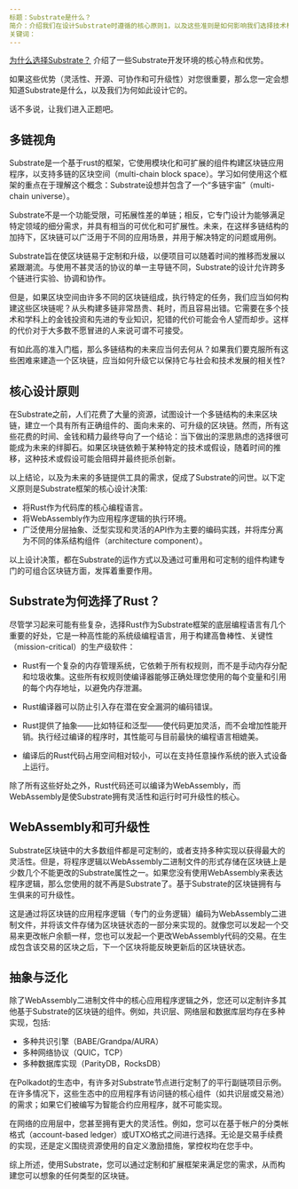 ```yaml
---
标题：Substrate是什么？
简介：介绍我们在设计Substrate时遵循的核心原则1，以及这些准则是如何影响我们选择技术栈的。
关键词：
---
```


[为什么选择Substrate？](/fundamentals/why-substrate/) 介绍了一些Substrate开发环境的核心特点和优势。

如果这些优势（灵活性、开源、可协作和可升级性）对您很重要，那么您一定会想知道Substrate是什么，以及我们为何如此设计它的。

话不多说，让我们进入正题吧。

## 多链视角

Substrate是一个基于rust的框架，它使用模块化和可扩展的组件构建区块链应用程序，以支持多链的区块空间（multi-chain block space）。学习如何使用这个框架的重点在于理解这个概念：Substrate设想并包含了一个“多链宇宙”（multi-chain universe）。

Substrate不是一个功能受限，可拓展性差的单链；相反，它专门设计为能够满足特定领域的细分需求，并具有相当的可优化和可扩展性。未来，在这样多链结构的加持下，区块链可以广泛用于不同的应用场景，并用于解决特定的问题或用例。

Substrate旨在使区块链易于定制和升级，以便项目可以随着时间的推移而发展以紧跟潮流。与使用不甚灵活的协议的单一主导链不同，Substrate的设计允许跨多个链进行实验、协调和协作。

但是，如果区块空间由许多不同的区块链组成，执行特定的任务，我们应当如何构建这些区块链呢？从头构建多链非常昂贵、耗时，而且容易出错。它需要在多个技术和学科上的金钱投资和先进的专业知识，犯错的代价可能会令人望而却步。这样的代价对于大多数不愿冒进的人来说可谓不可接受。

有如此高的准入门槛，那么多链结构的未来应当何去何从？如果我们要克服所有这些困难来建造一个区块链，应当如何升级它以保持它与社会和技术发展的相关性?

## 核心设计原则

在Substrate之前，人们花费了大量的资源，试图设计一个多链结构的未来区块链，建立一个具有所有正确组件的、面向未来的、可升级的区块链。然而，所有这些花费的时间、金钱和精力最终导向了一个结论：当下做出的深思熟虑的选择很可能成为未来的绊脚石。如果区块链依赖于某种特定的技术或假设，随着时间的推移，这种技术或假设可能会阻碍并最终扼杀创新。

以上结论，以及为未来的多链提供工具的需求，促成了Substrate的问世。以下定义原则是Substrate框架的核心设计决策:

- 将Rust作为代码库的核心编程语言。
- 将WebAssembly作为应用程序逻辑的执行环境。
- 广泛使用分层抽象、泛型实现和灵活的API作为主要的编码实践，并将库分离为不同的体系结构组件（architecture component）。

以上设计决策，都在Substrate的运作方式以及通过可重用和可定制的组件构建专门的可组合区块链方面，发挥着重要作用。

## Substrate为何选择了Rust？

尽管学习起来可能有些复杂，选择Rust作为Substrate框架的底层编程语言有几个重要的好处，它是一种高性能的系统级编程语言，用于构建高鲁棒性、关键性（mission-critical）的生产级软件：

- Rust有一个复杂的内存管理系统，它依赖于所有权规则，而不是手动内存分配和垃圾收集。这些所有权规则使编译器能够正确处理您使用的每个变量和引用的每个内存地址，以避免内存泄漏。
  
- Rust编译器可以防止引入存在潜在安全漏洞的编码错误。

- Rust提供了抽象——比如特征和泛型——使代码更加灵活，而不会增加性能开销。执行经过编译的程序时，其性能可与目前最快的编程语言相媲美。

- 编译后的Rust代码占用空间相对较小，可以在支持任意操作系统的嵌入式设备上运行。

除了所有这些好处之外，Rust代码还可以编译为WebAssembly，而WebAssembly是使Substrate拥有灵活性和运行时可升级性的核心。

## WebAssembly和可升级性

Substrate区块链中的大多数组件都是可定制的，或者支持多种实现以获得最大的灵活性。但是，将程序逻辑以WebAssembly二进制文件的形式存储在区块链上是少数几个不能更改的Substrate属性之一。如果您没有使用WebAssembly来表达程序逻辑，那么您使用的就不再是Substrate了。基于Substrate的区块链拥有与生俱来的可升级性。

这是通过将区块链的应用程序逻辑（专门的业务逻辑）编码为WebAssembly二进制文件，并将该文件存储为区块链状态的一部分来实现的。就像您可以发起一个交易来更改帐户余额一样，您也可以发起一个更改WebAssembly代码的交易。在生成包含该交易的区块之后，下一个区块将能反映更新后的区块链状态。

## 抽象与泛化

除了WebAssembly二进制文件中的核心应用程序逻辑之外，您还可以定制许多其他基于Substrate的区块链的组件。例如，共识层、网络层和数据库层均存在多种实现，包括:

- 多种共识引擎（BABE/Grandpa/AURA）
- 多种网络协议（QUIC，TCP）
- 多种数据库实现（ParityDB，RocksDB）

在Polkadot的生态中，有许多对Substrate节点进行定制了的平行副链项目示例。在许多情况下，这些生态中的应用程序有访问链的核心组件（如共识层或交易池）的需求；如果它们被编写为智能合约应用程序，就不可能实现。

在网络的应用层中，您甚至拥有更大的灵活性。例如，您可以在基于帐户的分类帐格式（account-based ledger）或UTXO格式之间进行选择。无论是交易手续费的实现，还是定义围绕资源使用的自定义激励措施，掌控权均在您手中。

综上所述，使用Substrate，您可以通过定制和扩展框架来满足您的需求，从而构建您可以想象的任何类型的区块链。
